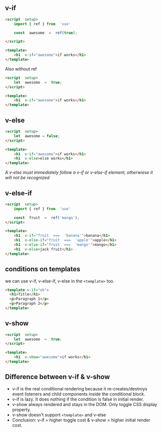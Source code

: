 ## v-if
```html
<script  setup>
	import { ref } from  'vue'

	const  awesome  =  ref(true);

</script>

<template>
	<h1  v-if="awesome">if works</h1>
</template>
```

Also without ref

```html
<script  setup>
	let  awesome  =  true;
</script>

<template>
	<h1  v-if="awesome">if works</h1>
</template>
```

## v-else
```html
<script  setup>
	let  awesome = false;
</script>

<template>
	<h1  v-if="awesome">if works</h1>
	<h1  v-else>else works</h1>
</template>
```
*A v-else must immediately follow a v-if or v-else-if element, otherwiese it will not be recognized*

## v-else-if
```html
<script  setup>
	import { ref } from  'vue'

	const  fruit  =  ref('mango');
</script>

<template>
	<h1  v-if="fruit  ===  'banana'">banana</h1>
	<h1  v-else-if="fruit  ===  'apple'">apple</h1>
	<h1  v-else-if="fruit  ===  'mango'">mango</h1>
	<h1  v-else>jack fruit</h1>
</template>
```

## conditions on templates
we can use v-if, v-else-if, v-else in the `<template>` too.
```html
<template v-if="ok">
  <h1>Title</h1>
  <p>Paragraph 1</p>
  <p>Paragraph 2</p>
</template>
```

## v-show
```html
<script  setup>
	let  awesome  =  true;
</script>

<template>
	<h1  v-show="awesome">if works</h1>
</template>
```

## Difference between v-if & v-show
* v-if is the real conditional rendering because it re-creates/destroys event listeners and child components inside the conditional block.
* v-if is lazy. It does nothing if the condition is false in initial render.
* v-show always rendered and stays in the DOM. Only toggle CSS display property.
* v-show doesn't support `<template>` and v-else
* Conclusion: v-if = higher toggle cost & v-show = higher initial render cost.
